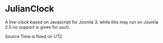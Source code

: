 JulianClock
========
A live-clock based on Javascript for Joomla 3.
while this may run on Joomla 2.5 no support is given for such.

Source Time is fixed on UTC
